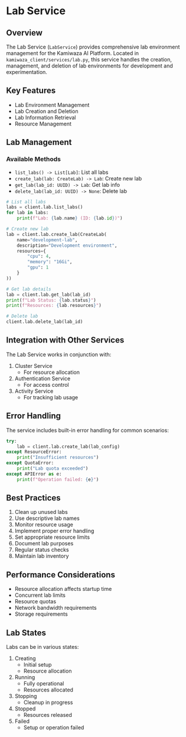 # Lab Service

## Overview
The Lab Service (`LabService`) provides comprehensive lab environment management for the Kamiwaza AI Platform. Located in `kamiwaza_client/services/lab.py`, this service handles the creation, management, and deletion of lab environments for development and experimentation.

## Key Features
- Lab Environment Management
- Lab Creation and Deletion
- Lab Information Retrieval
- Resource Management

## Lab Management

### Available Methods
- `list_labs() -> List[Lab]`: List all labs
- `create_lab(lab: CreateLab) -> Lab`: Create new lab
- `get_lab(lab_id: UUID) -> Lab`: Get lab info
- `delete_lab(lab_id: UUID) -> None`: Delete lab

```python
# List all labs
labs = client.lab.list_labs()
for lab in labs:
    print(f"Lab: {lab.name} (ID: {lab.id})")

# Create new lab
lab = client.lab.create_lab(CreateLab(
    name="development-lab",
    description="Development environment",
    resources={
        "cpu": 4,
        "memory": "16Gi",
        "gpu": 1
    }
))

# Get lab details
lab = client.lab.get_lab(lab_id)
print(f"Lab Status: {lab.status}")
print(f"Resources: {lab.resources}")

# Delete lab
client.lab.delete_lab(lab_id)
```

## Integration with Other Services
The Lab Service works in conjunction with:
1. Cluster Service
   - For resource allocation
2. Authentication Service
   - For access control
3. Activity Service
   - For tracking lab usage

## Error Handling
The service includes built-in error handling for common scenarios:
```python
try:
    lab = client.lab.create_lab(lab_config)
except ResourceError:
    print("Insufficient resources")
except QuotaError:
    print("Lab quota exceeded")
except APIError as e:
    print(f"Operation failed: {e}")
```

## Best Practices
1. Clean up unused labs
2. Use descriptive lab names
3. Monitor resource usage
4. Implement proper error handling
5. Set appropriate resource limits
6. Document lab purposes
7. Regular status checks
8. Maintain lab inventory

## Performance Considerations
- Resource allocation affects startup time
- Concurrent lab limits
- Resource quotas
- Network bandwidth requirements
- Storage requirements

## Lab States
Labs can be in various states:
1. Creating
   - Initial setup
   - Resource allocation
2. Running
   - Fully operational
   - Resources allocated
3. Stopping
   - Cleanup in progress
4. Stopped
   - Resources released
5. Failed
   - Setup or operation failed
